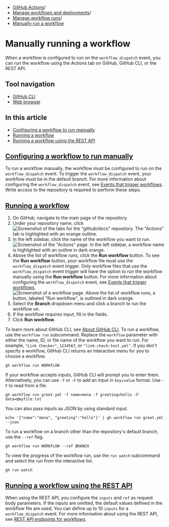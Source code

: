   * [GitHub Actions](https://docs.github.com/en/actions "GitHub Actions")/
  * [Manage workflows and deployments](https://docs.github.com/en/actions/managing-workflow-runs-and-deployments "Manage workflows and deployments")/
  * [Manage workflow runs](https://docs.github.com/en/actions/managing-workflow-runs-and-deployments/managing-workflow-runs "Manage workflow runs")/
  * [Manually run a workflow](https://docs.github.com/en/actions/managing-workflow-runs-and-deployments/managing-workflow-runs/manually-running-a-workflow "Manually run a workflow")


# Manually running a workflow
When a workflow is configured to run on the `workflow_dispatch` event, you can run the workflow using the Actions tab on GitHub, GitHub CLI, or the REST API.
## Tool navigation
  * [GitHub CLI](https://docs.github.com/en/actions/managing-workflow-runs-and-deployments/managing-workflow-runs/manually-running-a-workflow?tool=cli)
  * [Web browser](https://docs.github.com/en/actions/managing-workflow-runs-and-deployments/managing-workflow-runs/manually-running-a-workflow?tool=webui)


## In this article
  * [Configuring a workflow to run manually](https://docs.github.com/en/actions/managing-workflow-runs-and-deployments/managing-workflow-runs/manually-running-a-workflow#configuring-a-workflow-to-run-manually)
  * [Running a workflow](https://docs.github.com/en/actions/managing-workflow-runs-and-deployments/managing-workflow-runs/manually-running-a-workflow#running-a-workflow)
  * [Running a workflow using the REST API](https://docs.github.com/en/actions/managing-workflow-runs-and-deployments/managing-workflow-runs/manually-running-a-workflow#running-a-workflow-using-the-rest-api)


## [Configuring a workflow to run manually](https://docs.github.com/en/actions/managing-workflow-runs-and-deployments/managing-workflow-runs/manually-running-a-workflow#configuring-a-workflow-to-run-manually)
To run a workflow manually, the workflow must be configured to run on the `workflow_dispatch` event.
To trigger the `workflow_dispatch` event, your workflow must be in the default branch. For more information about configuring the `workflow_dispatch` event, see [Events that trigger workflows](https://docs.github.com/en/actions/using-workflows/events-that-trigger-workflows#workflow_dispatch).
Write access to the repository is required to perform these steps.
## [Running a workflow](https://docs.github.com/en/actions/managing-workflow-runs-and-deployments/managing-workflow-runs/manually-running-a-workflow#running-a-workflow)
  1. On GitHub, navigate to the main page of the repository.
  2. Under your repository name, click 
![Screenshot of the tabs for the "github/docs" repository. The "Actions" tab is highlighted with an orange outline.](https://docs.github.com/assets/cb-12958/images/help/repository/actions-tab-global-nav-update.png)
  3. In the left sidebar, click the name of the workflow you want to run.
![Screenshot of the "Actions" page. In the left sidebar, a workflow name is highlighted with an outline in dark orange.](https://docs.github.com/assets/cb-60473/images/help/repository/actions-select-workflow-2022.png)
  4. Above the list of workflow runs, click the **Run workflow** button.
To see the **Run workflow** button, your workflow file must use the `workflow_dispatch` event trigger. Only workflow files that use the `workflow_dispatch` event trigger will have the option to run the workflow manually using the **Run workflow** button. For more information about configuring the `workflow_dispatch` event, see [Events that trigger workflows](https://docs.github.com/en/actions/using-workflows/events-that-trigger-workflows#workflow_dispatch).
![Screenshot of a workflow page. Above the list of workflow runs, a button, labeled "Run workflow", is outlined in dark orange.](https://docs.github.com/assets/cb-52943/images/help/actions/actions-workflow-dispatch.png)
  5. Select the **Branch** dropdown menu and click a branch to run the workflow on.
  6. If the workflow requires input, fill in the fields.
  7. Click **Run workflow**.


To learn more about GitHub CLI, see [About GitHub CLI](https://docs.github.com/en/github-cli/github-cli/about-github-cli).
To run a workflow, use the `workflow run` subcommand. Replace the `workflow` parameter with either the name, ID, or file name of the workflow you want to run. For example, `"Link Checker"`, `1234567`, or `"link-check-test.yml"`. If you don't specify a workflow, GitHub CLI returns an interactive menu for you to choose a workflow.
```
gh workflow run WORKFLOW

```

If your workflow accepts inputs, GitHub CLI will prompt you to enter them. Alternatively, you can use `-f` or `-F` to add an input in `key=value` format. Use `-F` to read from a file.
```
gh workflow run greet.yml -f name=mona -f greeting=hello -F data=@myfile.txt

```

You can also pass inputs as JSON by using standard input.
```
echo '{"name":"mona", "greeting":"hello"}' | gh workflow run greet.yml --json

```

To run a workflow on a branch other than the repository's default branch, use the `--ref` flag.
```
gh workflow run WORKFLOW --ref BRANCH

```

To view the progress of the workflow run, use the `run watch` subcommand and select the run from the interactive list.
```
gh run watch

```

## [Running a workflow using the REST API](https://docs.github.com/en/actions/managing-workflow-runs-and-deployments/managing-workflow-runs/manually-running-a-workflow#running-a-workflow-using-the-rest-api)
When using the REST API, you configure the `inputs` and `ref` as request body parameters. If the inputs are omitted, the default values defined in the workflow file are used.
You can define up to 10 `inputs` for a `workflow_dispatch` event.
For more information about using the REST API, see [REST API endpoints for workflows](https://docs.github.com/en/rest/actions/workflows#create-a-workflow-dispatch-event).
